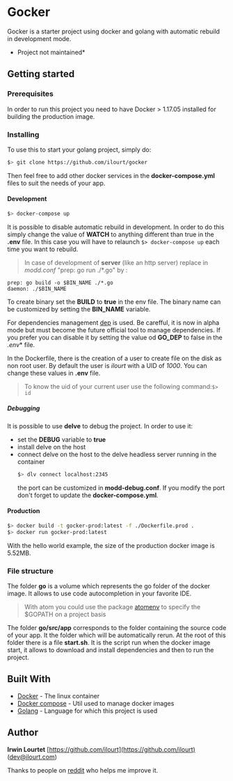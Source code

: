 # Gocker

Gocker is a starter project using docker and golang with automatic rebuild in development mode.

* Project not maintained*


## Getting started

### Prerequisites

In order to run this project you need to have Docker > 1.17.05 installed for building the production image.

### Installing
To use this to start your golang project, simply do:
```sh
$> git clone https://github.com/ilourt/gocker
```

Then feel free to add other docker services in the **docker-compose.yml**  files to suit the needs of your app.

#### Development

```sh
$> docker-compose up
```

It is possible to disable automatic rebuild in development. In order to do this simply change the value of **WATCH** to anything different than true in the **.env** file. In this case you will have to relaunch `$> docker-compose up` each time you want to rebuild.
> In case of development of **server** (like an http server) replace in *modd.conf* "prep: go run ./*.go" by :
  ```
  prep: go build -o $BIN_NAME ./*.go 
  daemon: ./$BIN_NAME
  ```

To create binary set the **BUILD** to **true** in the env file. The binary name can be customized by setting the **BIN_NAME** variable.

For dependencies management [dep](https://github.com/golang/dep) is used. Be carefful, it is now in alpha mode but must become the future official tool to manage dependencies. If you prefer you can disable it by setting the value od **GO_DEP** to false in the *.env** file.

In the Dockerfile, there is the creation of a user to create file on the disk as non root user. By default the user is *ilourt* with a UID of *1000*. You can change these values in **.env** file.

> To know the uid of your current user use the following command:`$> id `

##### Debugging

It is possible to use **delve** to debug the project. In order to use it:
* set the **DEBUG** variable to **true**
* install delve on the host
* connect delve on the host to the delve headless server running in the container
  ```sh
  $> dlv connect localhost:2345
  ```
  the port can be customized in **modd-debug.conf**. If you modify the port don't forget to update the **docker-compose.yml**.

#### Production

```sh
$> docker build -t gocker-prod:latest -f ./Dockerfile.prod .
$> docker run gocker-prod:latest
```

With the hello world example, the size of the production docker image is 5.52MB.

### File structure

The folder **go** is a volume which represents the go folder of the docker image. It allows to use code autocompletion in your favorite IDE.
> With atom you could use the package [atomenv](https://atom.io/packages/atomenv) to specify the $GOPATH on a project basis

The folder **go/src/app** corresponds to the folder containing the source code of your app. It the folder which will be automatically rerun. At the root of this folder there is a file **start.sh**. It is the script run when the docker image start, it allows to download and install dependencies and then to run the project.


## Built With

* [Docker](https://docker.com) - The linux container
* [Docker compose](https://docs.docker.com/compose/) - Util used to manage docker images
* [Golang](https://golang.org) - Language for which this project is used

## Author

**Irwin Lourtet** [https://github.com/ilourt](https://github.com/ilourt)  (<dev@ilourt.com>)

Thanks to people on [reddit](https://redd.it/6f6lil) who helps me improve it.
